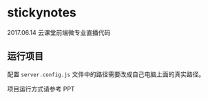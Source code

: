 # stickynotes
2017.06.14 云课堂前端微专业直播代码

## 运行项目

配置 `server.config.js` 文件中的路径需要改成自己电脑上面的真实路径。

项目运行方式请参考 PPT
